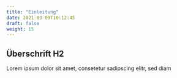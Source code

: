 ```yaml
---
title: "Einleitung"
date: 2021-03-09T10:12:45
draft: false
weight: 15
---
```

## Überschrift H2

Lorem ipsum dolor sit amet, consetetur sadipscing elitr, sed diam 